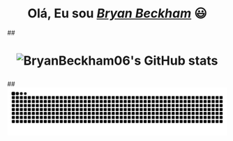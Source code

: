 <div>
  <h1 align="center">Olá, Eu sou <a href="[https://www.instagram.com/beckhamz._/)"><i>Bryan Beckham</i></a> 😃️</h1>
</div>
##

<h1 align="center">
  
![BryanBeckham06's GitHub stats](https://github-readme-stats.vercel.app/api?username=BryanBeckham06&show_icons=true&theme=radical)

</h1>
##

<img align="center" alt="snake eating my contributions" src="https://raw.githubusercontent.com/vinimanzano/vinimanzano/output/github-contribution-grid-snake-dark.svg">

